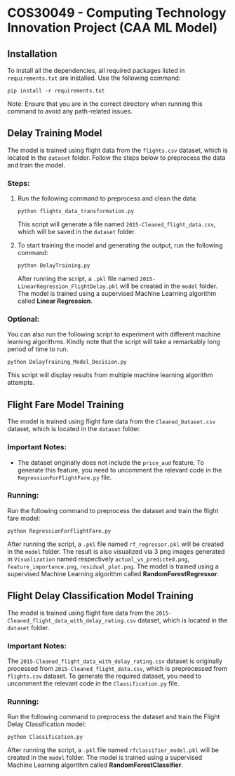 # COS30049 - Computing Technology Innovation Project (CAA ML Model)

## Installation

To install all the dependencies, all required packages listed in `requirements.txt` are installed. Use the following command:

    pip install -r requirements.txt

Note: Ensure that you are in the correct directory when running this command to avoid any path-related issues.

## Delay Training Model

The model is trained using flight data from the `flights.csv` dataset, which is located in the `dataset` folder. Follow the steps below to preprocess the data and train the model.

### Steps:

1. Run the following command to preprocess and clean the data:
    
    ```
    python flights_data_transformation.py
    ```

   This script will generate a file named `2015-Cleaned_flight_data.csv`, which will be saved in the `dataset` folder.

2. To start training the model and generating the output, run the following command:
    
    ```
    python DelayTraining.py
    ```

    After running the script, a `.pkl` file named `2015-LinearRegression_FlightDelay.pkl` will be created in the `model` folder. The model is trained using a supervised Machine Learning algorithm called **Linear Regression**.

### Optional:
You can also run the following script to experiment with different machine learning algorithms. Kindly note that the script will take a remarkably long period of time to run.

    python DelayTraining_Model_Decision.py

This script will display results from multiple machine learning algorithm attempts.

## Flight Fare Model Training

The model is trained using flight fare data from the `Cleaned_Dataset.csv` dataset, which is located in the `dataset` folder.

### Important Notes:
- The dataset originally does not include the `price_aud` feature. To generate this feature, you need to uncomment the relevant code in the `RegressionForFlightFare.py` file.

### Running:
Run the following command to preprocess the dataset and train the flight fare model:

    python RegressionForFlightFare.py

After running the script, a `.pkl` file named `rf_regressor.pkl` will be created in the `model` folder. The result is also visualized via 3 png images generated in `Visualization` named respectively `actual_vs_predicted.png`, `feature_importance.png`, `residual_plot.png`. The model is trained using a supervised Machine Learning algorithm called **RandomForestRegressor**.


## Flight Delay Classification Model Training

The model is trained using flight fare data from the `2015-Cleaned_flight_data_with_delay_rating.csv` dataset, which is located in the `dataset` folder.

### Important Notes:

The `2015-Cleaned_flight_data_with_delay_rating.csv` dataset is originally processed from `2015-Cleaned_flight_data.csv`, which is preprocessed from `flights.csv` dataset. To generate the required dataset, you need to uncomment the relevant code in the `Classification.py` file.

### Running:
Run the following command to preprocess the dataset and train the Flight Delay Classification model:

    python Classification.py

After running the script, a `.pkl` file named `rfclassifier_model.pkl` will be created in the `model` folder. The model is trained using a supervised Machine Learning algorithm called **RandomForestClassifier**.
